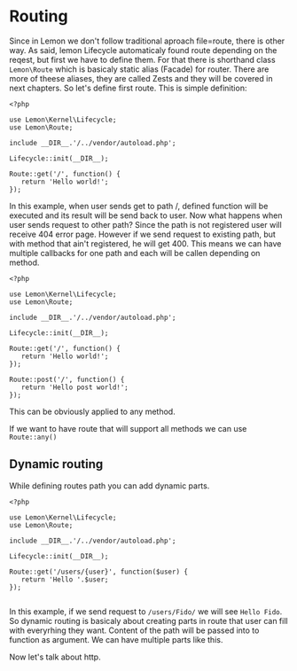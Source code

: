 # Routing

Since in Lemon we don't follow traditional aproach file=route, there is other way. As said, lemon Lifecycle automaticaly found route depending on the reqest, but first we have to define them. For that there is shorthand class `Lemon\Route` which is basicaly static alias (Facade) for router. There are more of theese aliases, they are called Zests and they will be covered in next chapters. So let's define first route. This is simple definition:

```
<?php

use Lemon\Kernel\Lifecycle;
use Lemon\Route;

include __DIR__.'/../vendor/autoload.php';

Lifecycle::init(__DIR__);

Route::get('/', function() {
   return 'Hello world!';
});

```

In this example, when user sends get to path /, defined function will be executed and its result will be send back to user. Now what happens when user sends request to other path? Since the path is not registered user will receive 404 error page. However if we send request to existing path, but with method that ain't registered, he will get 400. This means we can have multiple callbacks for one path and each will be callen depending on method. 

```
<?php

use Lemon\Kernel\Lifecycle;
use Lemon\Route;

include __DIR__.'/../vendor/autoload.php';

Lifecycle::init(__DIR__);

Route::get('/', function() {
   return 'Hello world!';
});

Route::post('/', function() {
   return 'Hello post world!';
});

```

This can be obviously applied to any method.

If we want to have route that will support all methods we can use `Route::any()`

## Dynamic routing

While defining routes path you can add dynamic parts. 

```
<?php

use Lemon\Kernel\Lifecycle;
use Lemon\Route;

include __DIR__.'/../vendor/autoload.php';

Lifecycle::init(__DIR__);

Route::get('/users/{user}', function($user) {
   return 'Hello '.$user;
});


```

In this example, if we send request to `/users/Fido/` we will see `Hello Fido`. So dynamic routing is basicaly about creating parts in route that user can fill with everyrhing they want. Content of the path will be passed into to function as argument. We can have multiple parts like this.

Now let's talk about http.
